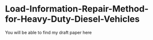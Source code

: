 # Load-Information-Repair-Method-for-Heavy-Duty-Diesel-Vehicles
You will be able to find my draft paper here

